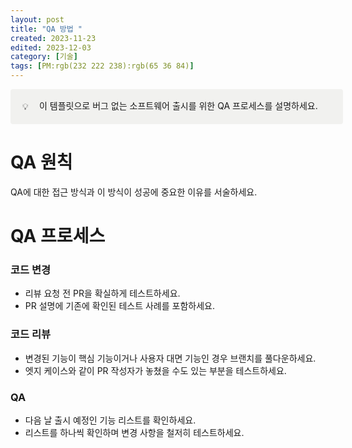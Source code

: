 ```yaml
---
layout: post
title: "QA 방법 "
created: 2023-11-23
edited: 2023-12-03
category: [기술]
tags: [PM:rgb(232 222 238):rgb(65 36 84)]
---
```



<div class="callout" style="display:flex;width:100%;border-radius:4px;background:rgb(241,241,239);padding: 16px 16px 16px 12px;">
<div style="display:flex;align-items:center;justify-content:center;height:24px;width:24px;border-radius:0.25em;flex-shrink:0;">💡</div>
<div style="white-space:pre-wrap;word-break:break-word;caret-color:rgb(55, 53, 47);margin-left:8px;padding-left:2px;padding-right:2px;">이 템플릿으로 버그 없는 소프트웨어 출시를 위한 QA 프로세스를 설명하세요.</div>
</div>


# QA 원칙


QA에 대한 접근 방식과 이 방식이 성공에 중요한 이유를 서술하세요.


# QA 프로세스


### 코드 변경

- 리뷰 요청 전 PR을 확실하게 테스트하세요.
- PR 설명에 기존에 확인된 테스트 사례를 포함하세요.

### 코드 리뷰

- 변경된 기능이 핵심 기능이거나 사용자 대면 기능인 경우 브랜치를 풀다운하세요.
- 엣지 케이스와 같이 PR 작성자가 놓쳤을 수도 있는 부분을 테스트하세요.

### QA 

- 다음 날 출시 예정인 기능 리스트를 확인하세요.
- 리스트를 하나씩 확인하며 변경 사항을 철저히 테스트하세요.
